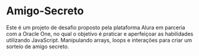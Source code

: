 # Amigo-Secreto
Este é um projeto de desafio proposto pela plataforma Alura em parceria com a Oracle One, no qual o objetivo é praticar e aperfeiçoar as habilidades utilizando JavaScript.
Manipulando arrays, loops e interações para criar um sorteio de amigo secreto.
